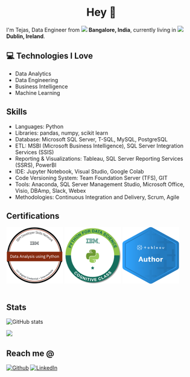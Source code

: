 <h1 align="center">Hey 👋 </h1>

<p> I'm Tejas, Data Engineer from <img src="https://image.flaticon.com/icons/svg/3909/3909444.svg" width="17"/> <b>Bangalore, India</b>, currently living in <img src="https://image.flaticon.com/icons/svg/197/197567.svg" width="17"/> <b>Dublin, Ireland</b>. </p>

## :computer: Technologies I Love
* Data Analytics
* Data Engineering
* Business Intelligence
* Machine Learning


## Skills

* Languages: Python
* Libraries: pandas, numpy, scikit learn
* Database: Microsoft SQL Server, T-SQL, MySQL, PostgreSQL
* ETL: MSBI (Microsoft Business Intelligence), SQL Server Integration Services (SSIS)
* Reporting & Visualizations: Tableau, SQL Server Reporting Services (SSRS), PowerBI
* IDE: Jupyter Notebook, Visual Studio, Google Colab
* Code Versioning System: Team Foundation Server (TFS), GIT
* Tools: Anaconda, SQL Server Management Studio, Microsoft Office, Visio, DBAmp, Slack, Webex
* Methodologies: Continuous Integration and Delivery, Scrum, Agile


## Certifications
<a href="https://www.youracclaim.com/badges/c330886b-5a7d-4112-89b0-d4803fba6bc6"><img src="https://github.com/tejaski/tejaski/blob/main/images/Data_Analysis_using_Python.png" width="150" height="150"/></a>
<a href="https://www.youracclaim.com/badges/b7b8d7d7-7eb7-41b1-bda2-e379763120f6"><img src="https://github.com/tejaski/tejaski/blob/main/images/Python_for_Data_Science_IBM.png" width="150" height="150"/></a>
<a href="https://www.youracclaim.com/badges/31dbec88-f233-4fdf-8f67-b88dc7600755"><img src="https://github.com/tejaski/tejaski/blob/main/images/Tableau%20author.png" width="150" height="150"/></a>
<br />
<br />

## Stats

![GitHub stats](https://github-readme-stats.vercel.app/api?username=tejaski&show_icons=true)  

<img src = "https://github-readme-stats.vercel.app/api/top-langs/?username=tejaski&layout=compact">

## Reach me @

<p><a href="https://github.com/tejaski" target="_blank"><img alt="Github" src="https://img.shields.io/badge/GitHub-%2312100E.svg?&style=for-the-badge&logo=Github&logoColor=white" /></a> 
<a href="https://www.linkedin.com/in/tejaski/" target="_blank"><img alt="LinkedIn" src="https://img.shields.io/badge/linkedin-%230077B5.svg?&style=for-the-badge&logo=linkedin&logoColor=white" /></a>
</p>
